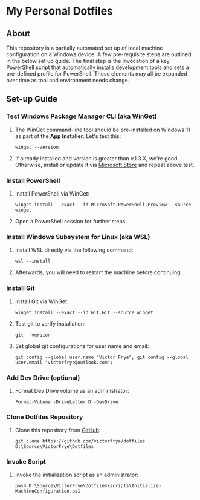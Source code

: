 # My Personal Dotfiles

## About

This repository is a partially automated set up of local machine configuration on a Windows device. A few pre-requisite steps are outlined in the below set up guide. The final step is the invocation of a key PowerShell script that automatically installs development tools and sets a pre-defined profile for PowerShell. These elements may all be expanded over time as tool and environment needs change.

## Set-up Guide

### Test Windows Package Manager CLI (aka WinGet)

1. The WinGet command-line tool should be pre-installed on Windows 11 as part of the **App Installer**. Let's test this:

    ``` pwsh
    winget --version
    ```

2. If already installed and version is greater than v.1.3.X, we're good. Otherwise, install or update it via [Microsoft Store](https://learn.microsoft.com/en-us/windows/package-manager/winget/#install-winget) and repeat above test.

### Install PowerShell

1. Install PowerShell via WinGet:

    ``` pwsh
    winget install --exact --id Microsoft.PowerShell.Preview --source winget
    ```

2. Open a PowerShell session for further steps.

### Install Windows Subsystem for Linux (aka WSL)

1. Install WSL directly via the following command:

    ``` pwsh
    wsl --install
    ```

2. Afterwards, you will need to restart the machine before continuing.

### Install Git

1. Install Git via WinGet:

    ``` pwsh
    winget install --exact --id Git.Git --source winget
    ```

2. Test git to verify installation:

    ``` pwsh
    git --version
    ```

3. Set global git configurations for user name and email:

    ``` pwsh
    git config --global user.name "Victor Frye"; git config --global user.email "victorfrye@outlook.com";
    ```

### Add Dev Drive (optional)

1. Format Dev Drive volume as an administrator:

    ``` pwsh
    Format-Volume -DriveLetter D -DevDrive
    ```

### Clone Dotfiles Repository

1. Clone this repository from [GitHub](https://github.com/victorfrye/dotfiles):

    ``` pwsh
    git clone https://github.com/victorfrye/dotfiles D:\Source\VictorFrye\Dotfiles
    ```

### Invoke Script

1. Invoke the initialization script as an administrator:

    ``` pwsh
    pwsh D:\Source\VictorFrye\Dotfiles\scripts\Initialize-MachineConfiguration.ps1
    ```
